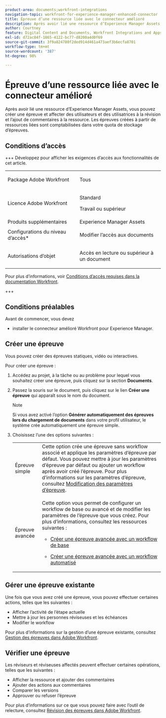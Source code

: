 ```yaml
---
product-area: documents;workfront-integrations
navigation-topic: workfront-for-experience-manager-enhanced-connector
title: Épreuve d’une ressource liée avec le connecteur amélioré
description: Après avoir lié une ressource d’Experience Manager Assets, vous pouvez créer une épreuve et affecter des utilisateurs et des utilisatrices à la révision et l’ajout de commentaires à la ressource.
author: Courtney
feature: Digital Content and Documents, Workfront Integrations and Apps
exl-id: d72ac84f-1865-4122-bc77-d8200a4d0f69
source-git-commit: 3f9a824780f2ded914d461a473aef3b6ecfa8701
workflow-type: tm+mt
source-wordcount: '387'
ht-degree: 98%

---
```


# Épreuve d’une ressource liée avec le connecteur amélioré

Après avoir lié une ressource d’Experience Manager Assets, vous pouvez créer une épreuve et affecter des utilisateurs et des utilisatrices à la révision et l’ajout de commentaires à la ressource. Les épreuves créées à partir de ressources liées sont comptabilisées dans votre quota de stockage d’épreuves.

## Conditions d’accès

+++ Développez pour afficher les exigences d’accès aux fonctionnalités de cet article.

<table style="table-layout:auto"> 
 <col> 
 <col> 
 <tbody> 
  <tr> 
   <td role="rowheader">Package Adobe Workfront</td> 
   <td> <p>Tous</p> </td> 
  </tr> 
  <tr> 
   <td role="rowheader">Licence Adobe Workfront</td> 
   <td> 
   <p>Standard</p>
   <p>Travail ou supérieur</p> 
    </td> 
  </tr> 
  <tr> 
   <td role="rowheader">Produits supplémentaires</td> 
   <td>Experience Manager Assets </td> 
  </tr> 
  <tr> 
   <td role="rowheader">Configurations du niveau d’accès*</td> 
   <td> <p>Modifier l’accès aux documents</p></td> 
  </tr> 
  <tr> 
   <td role="rowheader">Autorisations d’objet</td> 
   <td> <p>Accès en lecture ou supérieur à un document</p> </td> 
  </tr> 
 </tbody> 
</table>


Pour plus d’informations, voir [Conditions d’accès requises dans la documentation Workfront](/help/quicksilver/administration-and-setup/add-users/access-levels-and-object-permissions/access-level-requirements-in-documentation.md).

+++

## Conditions préalables

Avant de commencer, vous devez

* installer le connecteur amélioré Workfront pour Experience Manager.

## Créer une épreuve

Vous pouvez créer des épreuves statiques, vidéo ou interactives.

Pour créer une épreuve :

1. Accédez au projet, à la tâche ou au problème pour lequel vous souhaitez créer une épreuve, puis cliquez sur la section **Documents**.
1. Passez la souris sur le document, puis cliquez sur le lien **Créer une épreuve** qui apparaît sous le nom du document.

   >[!NOTE]
   >
   >Si vous avez activé l’option **Générer automatiquement des épreuves lors du chargement de documents** dans votre profil utilisateur, le système crée automatiquement une épreuve simple.

1. Choisissez l’une des options suivantes :

   <table style="table-layout:auto"> 
    <col> 
    <col> 
    <tbody> 
     <tr> 
      <td role="rowheader">Épreuve simple</td> 
      <td>Cette option crée une épreuve sans workflow associé et applique les paramètres d’épreuve par défaut. Vous pouvez mettre à jour les paramètres d’épreuve par défaut ou ajouter un workflow après avoir créé l’épreuve. Pour plus d’informations sur les paramètres d’épreuve, consultez <a href="../../../review-and-approve-work/proofing/managing-proofs-within-workfront/edit-proof-settings.md" class="MCXref xref">Modification des paramètres d’épreuve</a>.</td> 
     </tr> 
     <tr> 
      <td role="rowheader">Épreuve avancée</td> 
      <td> <p>Cette option vous permet de configurer un workflow de base ou avancé et de modifier les paramètres de l’épreuve que vous créez. Pour plus d’informations, consultez les ressources suivantes : </p> 
       <ul> 
        <li> <p><a href="../../../review-and-approve-work/proofing/creating-proofs-within-workfront/configure-basic-proof-workflow.md" class="MCXref xref">Créer une épreuve avancée avec un workflow de base</a> </p> </li> 
        <li> <p><a href="../../../review-and-approve-work/proofing/creating-proofs-within-workfront/create-automated-proof-workflow.md" class="MCXref xref">Créer une épreuve avancée avec un workflow automatisé</a> </p> </li> 
       </ul> </td> 
     </tr> 
    </tbody> 
   </table>

## Gérer une épreuve existante

Une fois que vous avez créé une épreuve, vous pouvez effectuer certaines actions, telles que les suivantes :

* Afficher l’activité de l’étape actuelle
* Mettre à jour les personnes réviseuses et les échéances
* Modifier le workflow

Pour plus d’informations sur la gestion d’une épreuve existante, consultez [Gestion des épreuves dans Adobe Workfront](../../../review-and-approve-work/proofing/managing-proofs-within-workfront/manage-proofs-in-wf.md).

## Vérifier une épreuve

Les réviseurs et réviseuses affectés peuvent effectuer certaines opérations, telles que les suivantes :

* Afficher la ressource et ajouter des commentaires
* Ajouter des actions aux commentaires
* Comparer les versions
* Approuver ou refuser l’épreuve

Pour plus d’informations sur ce que vous pouvez faire avec l’outil de relecture, consultez [Révision des épreuves dans Adobe Workfront](../../../review-and-approve-work/proofing/reviewing-proofs-within-workfront/review-proofs-in-wf.md).
